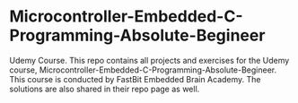 # Microcontroller-Embedded-C-Programming-Absolute-Begineer
Udemy Course. This repo contains all projects and exercises for the Udemy course, Microcontroller-Embedded-C-Programming-Absolute-Begineer. This course is conducted by FastBit Embedded Brain Academy. The solutions are also shared in their repo page as well.

